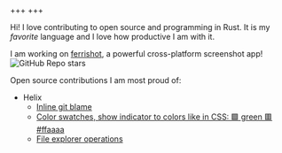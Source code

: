 +++
+++

Hi! I love contributing to open source and programming in Rust. It is my _favorite_ language and I love how productive I am with it.

I am working on [ferrishot](https://ferrishot.com), a powerful cross-platform screenshot app! ![GitHub Repo stars](https://img.shields.io/github/stars/nik-rev/ferrishot)

Open source contributions I am most proud of:

- Helix
  - [Inline git blame](https://github.com/helix-editor/helix/pull/13133)
  - [Color swatches, show indicator to colors like in CSS: 🟩 green 🟥 #ffaaaa](https://github.com/helix-editor/helix/pull/12308)
  - [File explorer operations](https://github.com/helix-editor/helix/pull/12902)

